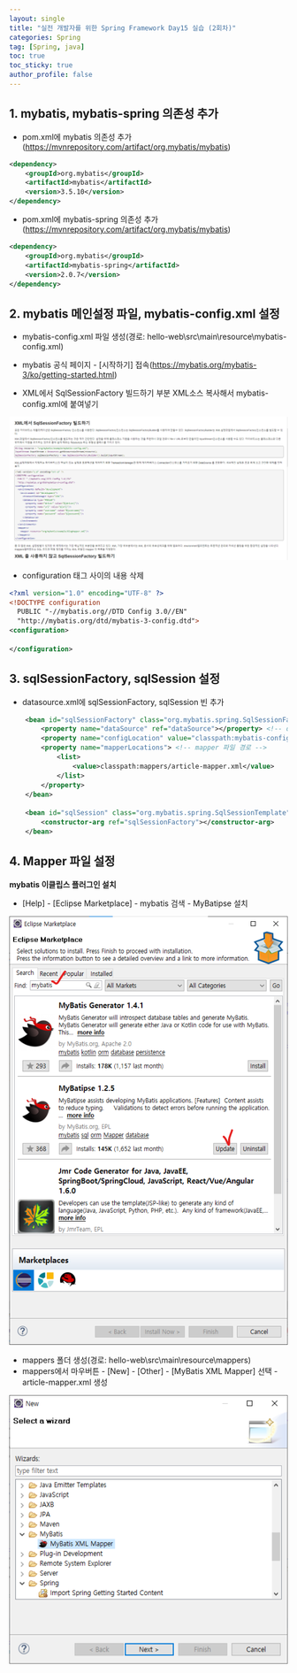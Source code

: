 ```yaml
---
layout: single
title: "실전 개발자를 위한 Spring Framework Day15 실습 (2회차)"
categories: Spring
tag: [Spring, java]
toc: true
toc_sticky: true
author_profile: false
---
```

## 1. mybatis, mybatis-spring 의존성 추가

* pom.xml에 mybatis 의존성 추가(https://mvnrepository.com/artifact/org.mybatis/mybatis)

```xml
<dependency>
    <groupId>org.mybatis</groupId>
    <artifactId>mybatis</artifactId>
    <version>3.5.10</version>
</dependency>
```

* pom.xml에 mybatis-spring 의존성 추가(https://mvnrepository.com/artifact/org.mybatis/mybatis)

```xml
<dependency>
    <groupId>org.mybatis</groupId>
    <artifactId>mybatis-spring</artifactId>
    <version>2.0.7</version>
</dependency>
```



## 2. mybatis 메인설정 파일, mybatis-config.xml 설정

* mybatis-config.xml 파일 생성(경로: hello-web\src\main\resource\mybatis-config.xml)
* mybatis 공식 페이지 - [시작하기] 접속(https://mybatis.org/mybatis-3/ko/getting-started.html)

* XML에서 SqlSessionFactory 빌드하기 부분 XML소스 복사해서 mybatis-config.xml에 붙여넣기

![image-20220914075310494](../../images/image-20220914075310494.png)

* configuration 태그 사이의 내용 삭제

```xml
<?xml version="1.0" encoding="UTF-8" ?>
<!DOCTYPE configuration
  PUBLIC "-//mybatis.org//DTD Config 3.0//EN"
  "http://mybatis.org/dtd/mybatis-3-config.dtd">
<configuration>

</configuration>
```



## 3. sqlSessionFactory, sqlSession 설정

* datasource.xml에 sqlSessionFactory, sqlSession 빈 추가

```xml
	<bean id="sqlSessionFactory" class="org.mybatis.spring.SqlSessionFactoryBean">
		<property name="dataSource" ref="dataSource"></property> <!-- dataSource 아이디 -->
		<property name="configLocation" value="classpath:mybatis-config.xml"></property> <!-- config 파일 경로 -->
		<property name="mapperLocations"> <!-- mapper 파일 경로 -->
			<list>
				<value>classpath:mappers/article-mapper.xml</value>
			</list>
		</property>
	</bean>
	
	<bean id="sqlSession" class="org.mybatis.spring.SqlSessionTemplate">
		<constructor-arg ref="sqlSessionFactory"></constructor-arg>
	</bean>
```



## 4. Mapper 파일 설정

**mybatis 이클립스 플러그인 설치**

* [Help] - [Eclipse Marketplace] - mybatis 검색 - MyBatipse 설치

![image-20220914194622825](../../images/image-20220914194622825.png)

* mappers 폴더 생성(경로: hello-web\src\main\resource\mappers)
* mappers에서 마우버튼 - [New] - [Other] - [MyBatis XML Mapper] 선택 - article-mapper.xml 생성

![image-20220914201344305](../../images/image-20220914201344305.png)
